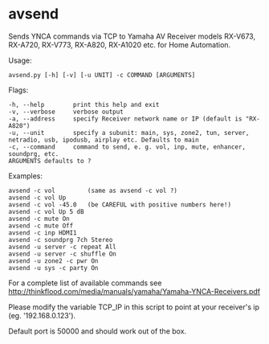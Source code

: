avsend
======

Sends YNCA commands via TCP to Yamaha AV Receiver models RX-V673, RX-A720, RX-V773, RX-A820, RX-A1020 etc. for Home Automation.

Usage:

    avsend.py [-h] [-v] [-u UNIT] -c COMMAND [ARGUMENTS] 

Flags:

    -h, --help        print this help and exit
    -v, --verbose     verbose output
    -a, --address     specify Receiver network name or IP (default is "RX-A820")
    -u, --unit        specify a subunit: main, sys, zone2, tun, server, netradio, usb, ipodusb, airplay etc. Defaults to main
    -c, --command     command to send, e. g. vol, inp, mute, enhancer, soundprg, etc.
    ARGUMENTS defaults to ?

Examples:

    avsend -c vol         (same as avsend -c vol ?)
    avsend -c vol Up
    avsend -c vol -45.0   (be CAREFUL with positive numbers here!)
    avsend -c vol Up 5 dB
    avsend -c mute On
    avsend -c mute Off
    avsend -c inp HDMI1
    avsend -c soundprg 7ch Stereo
    avsend -u server -c repeat All
    avsend -u server -c shuffle On
    avsend -u zone2 -c pwr On
    avsend -u sys -c party On

For a complete list of available commands see http://thinkflood.com/media/manuals/yamaha/Yamaha-YNCA-Receivers.pdf

Please modify the variable TCP_IP in this script to point at your receiver's ip (eg. '192.168.0.123').

Default port is 50000 and should work out of the box.

